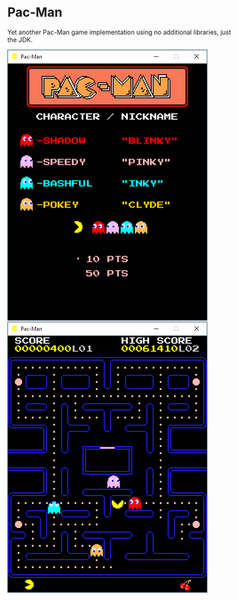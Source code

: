 # Pac-Man
Yet another Pac-Man game implementation using no additional libraries, just the JDK.

<img src="PacManDataOriented/doc/intro.png">

<img src="PacManDataOriented/doc/playing.png">
